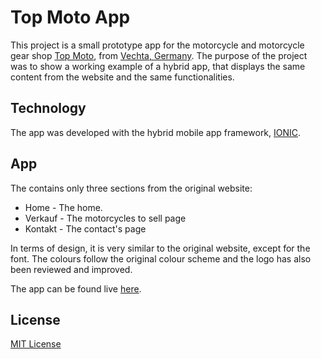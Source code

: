 # Top Moto App

This project is a small prototype app for the motorcycle and motorcycle gear shop [Top Moto](http://www.top-moto.de/), from [Vechta, Germany](https://www.google.pt/maps/place/Vechta,+Germany/@52.7437837,8.1492654,11z/data=!3m1!4b1!4m5!3m4!1s0x47b74817c8b91205:0x426cf77630071b0!8m2!3d52.7292252!4d8.2838761). The purpose of the project was to show a working example of a hybrid app, that displays the same content from the website and the same functionalities.

## Technology

The app was developed with the hybrid mobile app framework, [IONIC](http://ionicframework.com/).

## App

The contains only three sections from the original website:

* Home - The home.
* Verkauf - The motorcycles to sell page
* Kontakt - The contact's page

In terms of design, it is very similar to the original website, except for the font. The colours follow the original colour scheme and the logo has also been reviewed and improved.

The app can be found live [here](http://pirate-rhinoceros-18750.netlify.com/).

## License
[MIT License](http://www.opensource.org/licenses/mit-license.php)